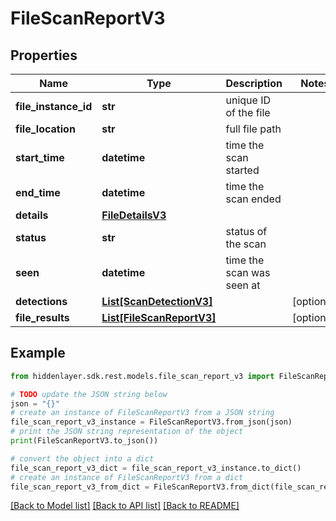 # FileScanReportV3


## Properties

Name | Type | Description | Notes
------------ | ------------- | ------------- | -------------
**file_instance_id** | **str** | unique ID of the file | 
**file_location** | **str** | full file path | 
**start_time** | **datetime** | time the scan started | 
**end_time** | **datetime** | time the scan ended | 
**details** | [**FileDetailsV3**](FileDetailsV3.md) |  | 
**status** | **str** | status of the scan | 
**seen** | **datetime** | time the scan was seen at | 
**detections** | [**List[ScanDetectionV3]**](ScanDetectionV3.md) |  | [optional] 
**file_results** | [**List[FileScanReportV3]**](FileScanReportV3.md) |  | [optional] 

## Example

```python
from hiddenlayer.sdk.rest.models.file_scan_report_v3 import FileScanReportV3

# TODO update the JSON string below
json = "{}"
# create an instance of FileScanReportV3 from a JSON string
file_scan_report_v3_instance = FileScanReportV3.from_json(json)
# print the JSON string representation of the object
print(FileScanReportV3.to_json())

# convert the object into a dict
file_scan_report_v3_dict = file_scan_report_v3_instance.to_dict()
# create an instance of FileScanReportV3 from a dict
file_scan_report_v3_from_dict = FileScanReportV3.from_dict(file_scan_report_v3_dict)
```
[[Back to Model list]](../README.md#documentation-for-models) [[Back to API list]](../README.md#documentation-for-api-endpoints) [[Back to README]](../README.md)


